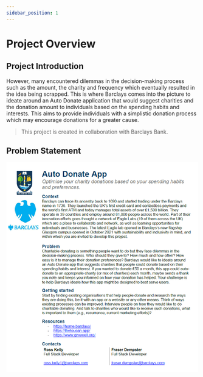 ```yaml
---
sidebar_position: 1
---
```


# Project Overview

## Project Introduction
However, many encountered dilemmas in the decision-making process such as the amount, the charity and frequency which eventually resulted in the idea being scrapped. This is where Barclays comes into the picture to ideate around an Auto Donate application that would suggest charities and the donation amount to individuals based on the spending habits and interests. This aims to provide individuals with a simplistic donation process which may encourage donations for a greater cause.
> This project is created in collaboration with Barclays Bank.

## Problem Statement
![Alt text](img/AutoDonate.png)